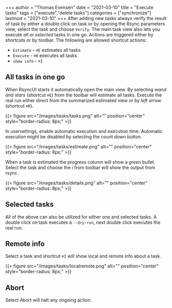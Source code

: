 +++
author = "Thomas Evensen"
date = "2021-03-10"
title =  "Execute tasks"
tags = ["execute","delete tasks"]
categories = ["synchronize"]
lastmod = "2021-03-10"
+++
After adding new tasks always verify the result of task by either a double click on task or by opening the Rsync parameters view, select the task and choose `Verify`.  The main task view also lets you execute *all* or *selected* tasks in one go. Actions are triggered either by shortcuts or by toolbar. The following are allowed shortcut actions:

- `Estimate` - `⌘E` estimates all tasks
- `Execute` - `⌘R` executes all tasks 
- `show info` - `⌘I`

## All tasks in one go

When RsyncUI starts it automatically open the main view. By selecting *wand and stars*  (shortcut `⌘E`) from the toolbar will estimate all tasks. Execute the real run either direct from the summarized estimated view or by *left arrow* (shortcut `⌘R`). 

{{< figure src="/images/tasks/tasks.png" alt="" position="center" style="border-radius: 8px;" >}}

In usersettings, enable automatic execution and execution time. Automatic execution might be disabled by selecting the count down button.

{{< figure src="/images/tasks/estimate.png" alt="" position="center" style="border-radius: 8px;" >}}

When a task is estimated the progress column will show  a *green* bullet. Select the task and choose the *i* from toolbar will show the output from rsync. 

{{< figure src="/images/tasks/details.png" alt="" position="center" style="border-radius: 8px;" >}}

## Selected tasks

All of the above can also be utilized for either one and selected tasks. A double click on task executes a `--dry-run`, next double click executes the real run.

## Remote info

Select a task and shortcut `⌘I` will show local and remote info about a task.

{{< figure src="/images/tasks/localremote.png" alt="" position="center" style="border-radius: 8px;" >}}

## Abort

Select Abort will halt any ongoing action.
